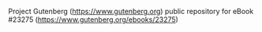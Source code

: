 Project Gutenberg (https://www.gutenberg.org) public repository for eBook #23275 (https://www.gutenberg.org/ebooks/23275)
